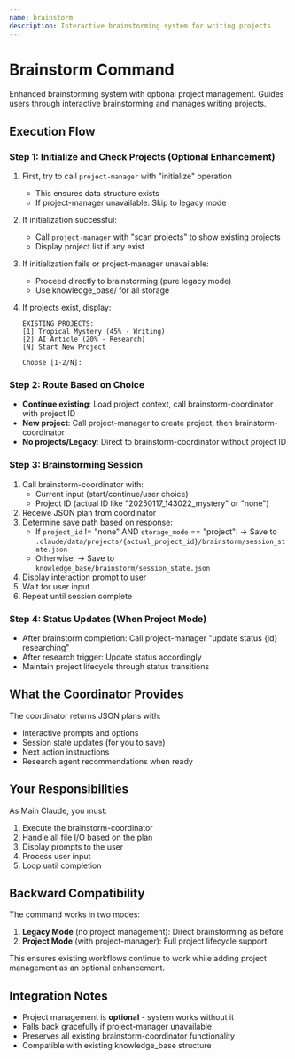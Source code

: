 ```yaml
---
name: brainstorm
description: Interactive brainstorming system for writing projects
---
```


# Brainstorm Command

Enhanced brainstorming system with optional project management. Guides users through interactive brainstorming and manages writing projects.

## Execution Flow

### Step 1: Initialize and Check Projects (Optional Enhancement)
1. First, try to call `project-manager` with "initialize" operation
   - This ensures data structure exists
   - If project-manager unavailable: Skip to legacy mode

2. If initialization successful:
   - Call `project-manager` with "scan projects" to show existing projects
   - Display project list if any exist

3. If initialization fails or project-manager unavailable:
   - Proceed directly to brainstorming (pure legacy mode)
   - Use knowledge_base/ for all storage

2. If projects exist, display:
   ```
   EXISTING PROJECTS:
   [1] Tropical Mystery (45% - Writing)
   [2] AI Article (20% - Research)
   [N] Start New Project

   Choose [1-2/N]:
   ```

### Step 2: Route Based on Choice
- **Continue existing**: Load project context, call brainstorm-coordinator with project ID
- **New project**: Call project-manager to create project, then brainstorm-coordinator
- **No projects/Legacy**: Direct to brainstorm-coordinator without project ID

### Step 3: Brainstorming Session
1. Call brainstorm-coordinator with:
   - Current input (start/continue/user choice)
   - Project ID (actual ID like "20250117_143022_mystery" or "none")
2. Receive JSON plan from coordinator
3. Determine save path based on response:
   - If `project_id` != "none" AND `storage_mode` == "project":
     → Save to `.claude/data/projects/{actual_project_id}/brainstorm/session_state.json`
   - Otherwise:
     → Save to `knowledge_base/brainstorm/session_state.json`
4. Display interaction prompt to user
5. Wait for user input
6. Repeat until session complete

### Step 4: Status Updates (When Project Mode)
- After brainstorm completion: Call project-manager "update status {id} researching"
- After research trigger: Update status accordingly
- Maintain project lifecycle through status transitions

## What the Coordinator Provides

The coordinator returns JSON plans with:
- Interactive prompts and options
- Session state updates (for you to save)
- Next action instructions
- Research agent recommendations when ready

## Your Responsibilities

As Main Claude, you must:
1. Execute the brainstorm-coordinator
2. Handle all file I/O based on the plan
3. Display prompts to the user
4. Process user input
5. Loop until completion

## Backward Compatibility

The command works in two modes:
1. **Legacy Mode** (no project management): Direct brainstorming as before
2. **Project Mode** (with project-manager): Full project lifecycle support

This ensures existing workflows continue to work while adding project management as an optional enhancement.

## Integration Notes

- Project management is **optional** - system works without it
- Falls back gracefully if project-manager unavailable
- Preserves all existing brainstorm-coordinator functionality
- Compatible with existing knowledge_base structure